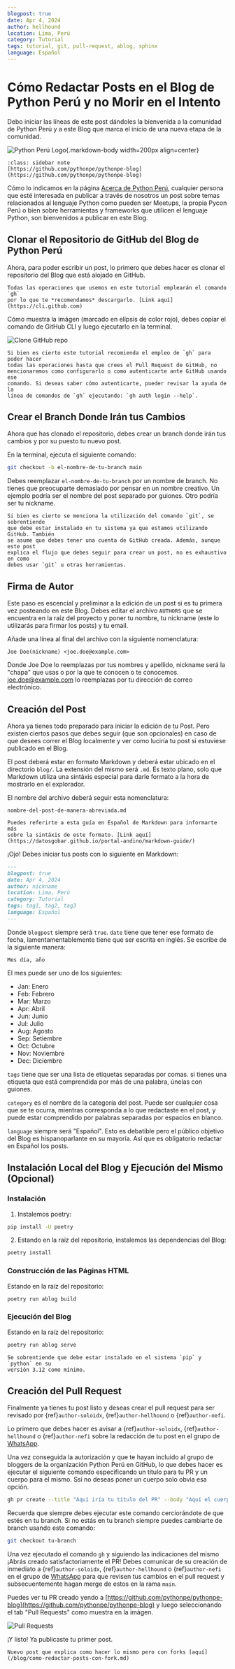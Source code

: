 ```yaml
---
blogpost: true
date: Apr 4, 2024
author: hellhound
location: Lima, Perú
category: Tutorial
tags: tutorial, git, pull-request, ablog, sphinx
language: Español
---
```


# Cómo Redactar Posts en el Blog de Python Perú y no Morir en el Intento

Debo iniciar las líneas de este post dándoles la bienvenida a la comunidad de
Python Perú y a este Blog que marca el inicio de una nueva etapa de la
comunidad.

![Python Perú Logo](/_static/logo/logo.svg){.markdown-body width=200px align=center}

```{admonition} Repositorio de GitHub
:class: sidebar note
[https://github.com/pythonpe/pythonpe-blog](https://github.com/pythonpe/pythonpe-blog)
```

Cómo lo indicamos en la página [Acerca de Python Perú](/about.md), cualquier
persona que esté interesada en publicar a través de nosotros un post sobre
temas relacionados al lenguaje Python como pueden ser Meetups, la propia Pycon
Perú o bien sobre herramientas y frameworks que utilicen el lenguaje Python,
son bienvenidos a publicar en este Blog.


## Clonar el Repositorio de GitHub del Blog de Python Perú

Ahora, para poder escribir un post, lo primero que debes hacer es clonar
el repositorio del Blog que está alojado en GitHub.

```{admonition} Nota
Todas las operaciones que usemos en este tutorial emplearán el comando `gh`
por lo que te *recomendamos* descargarlo. [Link aquí](https://cli.github.com)
```

Cómo muestra la imágen (marcado en elípsis de color rojo), debes copiar el
comando de GitHub CLI y luego ejecutarlo en la terminal.

![Clone GitHub repo](/_static/images/clone-github-repo.png)


```{admonition} Nota
Si bien es cierto este tutorial recomienda el empleo de `gh` para poder hacer
todas las operaciones hasta que crees el Pull Request de GitHub, no
mencionaremos como configurarlo o como autenticarte ante GitHub usando ese
comando. Si deseas saber cómo autenticarte, pueder revisar la ayuda de la
línea de comandos de `gh` ejecutando: `gh auth login --help`.
```


## Crear el Branch Donde Irán tus Cambios

Ahora que has clonado el repositorio, debes crear un branch donde irán
tus cambios y por su puesto tu nuevo post.

En la terminal, ejecuta el siguiente comando:

```sh
git checkout -b el-nombre-de-tu-branch main
```

Debes reemplazar `el-nombre-de-tu-branch` por un nombre de branch. No tienes
que preocuparte demasiado por pensar en un nombre creativo. Un ejemplo podría
ser el nombre del post separado por guiones. Otro podría ser tu nickname.

```{admonition} Nota
Si bien es cierto se menciona la utilización del comando `git`, se sobrentiende 
que debe estar instalado en tu sistema ya que estamos utilizando GitHub. También
se asume que debes tener una cuenta de GitHub creada. Además, aunque este post 
explica el flujo que debes seguir para crear un post, no es exhaustivo en como 
debes usar `git` u otras herramientas.
```


## Firma de Autor

Este paso es escencial y preliminar a la edición de un post si es tu primera
vez posteando en este Blog. Debes editar el archivo `AUTHORS` que se encuentra
en la raíz del proyecto y poner tu nombre, tu nickname (este lo utilizarás para
firmar los posts) y tu email.

Añade una línea al final del archivo con la siguiente nomenclatura:

`Joe Doe(nickname) <joe.doe@example.com>`

Donde Joe Doe lo reemplazas por tus nombres y apellido, nickname será la "chapa"
que usas o por la que te conocen o te conocemos. joe.doe@example.com lo
reemplazas por tu dirección de correo electrónico.


## Creación del Post 

Ahora ya tienes todo preparado para iniciar la edición de tu Post. Pero
existen ciertos pasos que debes seguir (que son opcionales) en caso de que
desees correr el Blog localmente y ver como luciría tu post si estuviese
publicado en el Blog.

El post deberá estar en formato Markdown y deberá estar ubicado en el
directorio `blog/`. La extensión del mismo será `.md`. Es texto plano, solo
que Markdown utiliza una sintáxis especial para darle formato a la hora de
mostrarlo en el explorador.

El nombre del archivo deberá seguir esta nomenclatura:

`nombre-del-post-de-manera-abreviada.md`

```{admonition} Nota
Puedes referirte a esta guía en Español de Markdown para informarte más
sobre la sintáxis de este formato. [Link aquí](https://datosgobar.github.io/portal-andino/markdown-guide/)
```

¡Ojo! Debes iniciar tus posts con lo siguiente en Markdown:

```markdown
---
blogpost: true
date: Apr 4, 2024
author: nickname
location: Lima, Perú
category: Tutorial
tags: tag1, tag2, tag3
language: Español
---
```

Donde `blogpost` siempre será `true`. `date` tiene que tener ese formato de
fecha, lamentamentablemente tiene que ser escrita en inglés. Se escribe de la 
siguiente manera:

`Mes día, año`

El mes puede ser uno de los siguientes:

- Jan: Enero
- Feb: Febrero
- Mar: Marzo
- Apr: Abril
- Jun: Junio
- Jul: Julio
- Aug: Agosto
- Sep: Setiembre
- Oct: Octubre
- Nov: Noviembre
- Dec: Diciembre

`tags` tiene que ser una lista de etiquetas separadas por comas. si tienes una
etiqueta que está comprendida por más de una palabra, únelas con guiones.

`category` es el nombre de la categoría del post. Puede ser cualquier cosa
que se te ocurra, mientras corresponda a lo que redactaste en el post,  y
puede estar comprendido por palabras separadas por espacios en blanco.

`language` siempre será "Español". Esto es debatible pero el público objetivo
del Blog es hispanoparlante en su mayoría. Así que es obligatorio redactar en
Español los posts.


## Instalación Local del Blog y Ejecución del Mismo (Opcional)

### Instalación

1. Instalemos poetry:

```sh
pip install -U poetry
```

2. Estando en la raíz del repositorio, instalemos las dependencias del Blog:

```sh
poetry install
```

### Construcción de las Páginas HTML

Estando en la raíz del repositorio:

```sh
poetry run ablog build
```

### Ejecución del Blog

Estando en la raíz del repositorio:

```sh
poetry run ablog serve
```

```{admonition} Nota
Se sobrentiende que debe estar instalado en el sistema `pip` y `python` en su
versión 3.12 como mínimo.
```


## Creación del Pull Request

Finalmente ya tienes tu post listo y deseas crear el pull request para ser
revisado por {ref}`author-soloidx`, {ref}`author-hellhound` o {ref}`author-nefi`.

Lo primero que debes hacer es avisar a {ref}`author-soloidx`, 
{ref}`author-hellhound` o {ref}`author-nefi` sobre la redacción de tu post en el
grupo de [WhatsApp](https://chat.whatsapp.com/D9bPvUrddvSBUIkMSoTqrk).

Una vez conseguida la autorización y que te hayan incluido al grupo de bloggers 
de la organización Python Perú en GitHub, lo que debes hacer es ejecutar el
siguiente comando especificando un título para tu PR y un cuerpo para el mismo.
Ssi no deseas poner un cuerpo solo obvia esa opción.

```sh
gh pr create --title "Aquí iría tu título del PR" --body "Aquí el cuerpo de tu PR"
```

Recuerda que siempre debes ejecutar este comando cerciorándote de que estés en
tu branch. Si no estás en tu branch siempre puedes cambiarte de branch usando
este comando:

```sh
git checkout tu-branch
```

Una vez ejecutado el comando `gh` y siguiendo las indicaciones del mismo ¡Abrás
creado satisfactoriamente el PR! Debes comunicar de su creación de inmediato
a  {ref}`author-soloidx`, {ref}`author-hellhound` o {ref}`author-nefi` en el
grupo de [WhatsApp](https://chat.whatsapp.com/D9bPvUrddvSBUIkMSoTqrk) para que
revisen tus cambios en el pull request y subsecuentemente hagan merge de estos
en la rama `main`.


Puedes ver tu PR creado yendo a [https://github.com/pythonpe/pythonpe-blog](https://github.com/pythonpe/pythonpe-blog)
y luego seleccionando el tab "Pull Requests" como muestra en la imágen.

![Pull Requests](/_static/images/pull-requests-github.png)

¡Y listo! Ya publicaste tu primer post.

```{admonition} Nota
Nuevo post que explica como hacer lo mismo pero con forks [aquí](/blog/como-redactar-posts-con-fork.md)
```

